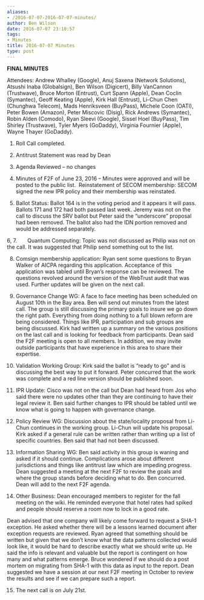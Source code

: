 ```yaml
---
aliases:
- /2016-07-07-2016-07-07-minutes/
author: Ben Wilson
date: 2016-07-07 23:10:57
tags:
- Minutes
title: 2016-07-07 Minutes
type: post
---
```


**FINAL MINUTES**

Attendees: Andrew Whalley (Google), Anuj Saxena (Network Solutions), Atsushi Inaba (Globalsign), Ben Wilson (Digicert), Billy VanCannon (Trustwave), Bruce Morton (Entrust), Curt Spann (Apple), Dean Coclin (Symantec), Geoff Keating (Apple), Kirk Hall (Entrust), Li-Chun Chen (Chunghwa Telecom), Mads Henriksveen (BuyPass), Michele Coon (OATI), Peter Bowen (Amazon), Peter Miscovic (Disig), Rick Andrews (Symantec), Robin Alden (Comodo), Ryan Sleevi (Google), Sissel Hoel (BuyPass), Tim Shirley (Trustwave), Tyler Myers (GoDaddy), Virginia Fournier (Apple), Wayne Thayer (GoDaddy).

1. Roll Call completed.

1. Antitrust Statement was read by Dean

1. Agenda Reviewed – no changes

1. Minutes of F2F of June 23, 2016 – Minutes were approved and will be posted to the public list.  Reinstatement of SECOM membership: SECOM signed the new IPR policy and their membership was reinstated.

1. Ballot Status: Ballot 164 is in the voting period and it appears it will pass. Ballots 171 and 172 had both passed last week. Jeremy was not on the call to discuss the SRV ballot but Peter said the “underscore” proposal had been removed. The ballot also had the IDN portion removed and would be addressed separately.

6, 7.       Quantum Computing: Topic was not discussed as Philip was not on the call. It was suggested that Philip send something out to the list.

8. Comsign membership application: Ryan sent some questions to Bryan Walker of AICPA regarding this application. Acceptance of this application was tabled until Bryan’s response can be reviewed. The questions revolved around the version of the WebTrust audit that was used. Further updates will be given on the next call.

1. Governance Change WG: A face to face meeting has been scheduled on August 10th in the Bay area. Ben will send out minutes from the latest call. The group is still discussing the primary goals to insure we go down the right path. Everything from doing nothing to a full blown reform are being considered. Things like IPR, participation and sub groups are being discussed. Kirk had written up a summary on the various positions on the last call and is looking for feedback from participants. Dean said the F2F meeting is open to all members. In addition, we may invite outside participants that have experience in this area to share their expertise.

1. Validation Working Group: Kirk said the ballot is “ready to go” and is discussing the best way to put it forward. Peter concurred that the work was complete and a red line version should be published soon.

1. IPR Update: Cisco was not on the call but Dean had heard from Jos who said there were no updates other than they are continuing to have their legal review it. Ben said further changes to IPR should be tabled until we know what is going to happen with governance change.

1. Policy Review WG: Discussion about the state/locality proposal from Li-Chun continues in the working group. Li-Chun will update his proposal. Kirk asked if a general rule can be written rather than writing up a list of specific countries. Ben said that had not been discussed.

1. Information Sharing WG: Ben said activity in this group is waning and asked if it should continue. Complications arose about different jurisdictions and things like antitrust law which are impeding progress. Dean suggested a meeting at the next F2F to review the goals and where the group stands before deciding what to do. Ben concurred. Dean will add to the next F2F agenda.

1. Other Business: Dean encouraged members to register for the fall meeting on the wiki. He reminded everyone that hotel rates had spiked and people should reserve a room now to lock in a good rate.

Dean advised that one company will likely come forward to request a SHA-1 exception. He asked whether there will be a lessons learned document after exception requests are reviewed. Ryan agreed that something should be written but given that we don’t know what the data patterns collected would look like, it would be hard to describe exactly what we should write up. He said the info is relevant and valuable but the report is contingent on how many and what patterns emerge. Bruce wondered if we should do a post mortem on migrating from SHA-1 with this data as input to the report. Dean suggested we have a session at our next F2F meeting in October to review the results and see if we can prepare such a report.

15. The next call is on July 21st.